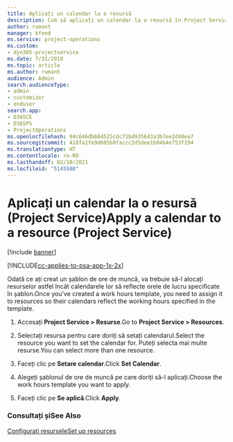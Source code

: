 ```yaml
---
title: Aplicați un calendar la o resursă
description: Cum să aplicați un calendar la o resursă în Project Service
author: rumant
manager: kfend
ms.service: project-operations
ms.custom:
- dyn365-projectservice
ms.date: 7/31/2018
ms.topic: article
ms.author: rumant
audience: Admin
search.audienceType:
- admin
- customizer
- enduser
search.app:
- D365CE
- D365PS
- ProjectOperations
ms.openlocfilehash: 94c646db684525cdc71bd935643a3b7ee2d40ea7
ms.sourcegitcommit: 418fa1fe9d605b8faccc2d5dee1b04b4e753f194
ms.translationtype: HT
ms.contentlocale: ro-RO
ms.lasthandoff: 02/10/2021
ms.locfileid: "5145508"
---
```

# <a name="apply-a-calendar-to-a-resource-project-service"></a><span data-ttu-id="a9c99-103">Aplicați un calendar la o resursă (Project Service)</span><span class="sxs-lookup"><span data-stu-id="a9c99-103">Apply a calendar to a resource (Project Service)</span></span>

[!include [banner](../includes/psa-now-project-operations.md)]

[!INCLUDE[cc-applies-to-psa-app-1x-2x](../includes/cc-applies-to-psa-app-1x-2x.md)]

<span data-ttu-id="a9c99-104">Odată ce ați creat un șablon de ore de muncă, va trebuie să-l alocați resurselor astfel încât calendarele lor să reflecte orele de lucru specificate în șablon.</span><span class="sxs-lookup"><span data-stu-id="a9c99-104">Once you’ve created a work hours template, you need to assign it to resources so their calendars reflect the working hours specified in the template.</span></span>  
  
1.  <span data-ttu-id="a9c99-105">Accesați **Project Service > Resurse**.</span><span class="sxs-lookup"><span data-stu-id="a9c99-105">Go to **Project Service > Resources**.</span></span>  
  
2.  <span data-ttu-id="a9c99-106">Selectați resursa pentru care doriți să setați calendarul.</span><span class="sxs-lookup"><span data-stu-id="a9c99-106">Select the resource you want to set the calendar for.</span></span> <span data-ttu-id="a9c99-107">Puteți selecta mai multe resurse.</span><span class="sxs-lookup"><span data-stu-id="a9c99-107">You can select more than one resource.</span></span>  
  
3.  <span data-ttu-id="a9c99-108">Faceți clic pe **Setare calendar**.</span><span class="sxs-lookup"><span data-stu-id="a9c99-108">Click **Set Calendar**.</span></span>  
  
4.  <span data-ttu-id="a9c99-109">Alegeți șablonul de ore de muncă pe care doriți să-l aplicați.</span><span class="sxs-lookup"><span data-stu-id="a9c99-109">Choose the work hours template you want to apply.</span></span>  
  
5.  <span data-ttu-id="a9c99-110">Faceți clic pe **Se aplică**.</span><span class="sxs-lookup"><span data-stu-id="a9c99-110">Click **Apply**.</span></span>  
  
### <a name="see-also"></a><span data-ttu-id="a9c99-111">Consultați și</span><span class="sxs-lookup"><span data-stu-id="a9c99-111">See Also</span></span>  
 [<span data-ttu-id="a9c99-112">Configurați resursele</span><span class="sxs-lookup"><span data-stu-id="a9c99-112">Set up resources</span></span>](../psa/set-up-resources.md)
